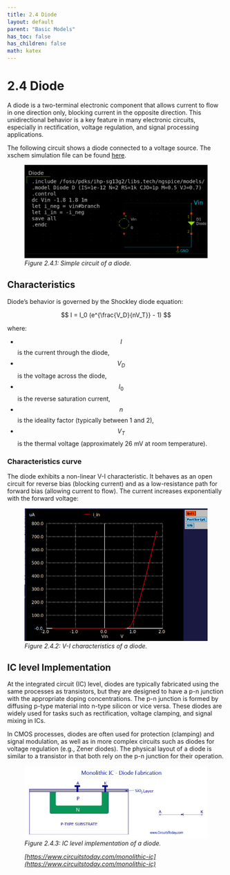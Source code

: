 ```yaml
---
title: 2.4 Diode
layout: default
parent: "Basic Models"
has_toc: false
has_children: false
math: katex
---
```


# 2.4 Diode


A diode is a two-terminal electronic component that allows current to flow in one direction only, blocking current in the opposite direction. This unidirectional behavior is a key feature in many electronic circuits, especially in rectification, voltage regulation, and signal processing applications.

The following circuit shows a diode connected to a voltage source. The xschem simulation file can be found [here](./simulation_files/xschem/04_Diode.sch).
<figure>
  <img src="./images/basic_models/sch_diode_xschem.png" alt="Diode V-I curve" width="500">
  <figcaption><em>Figure 2.4.1: Simple circuit of a diode.</em></figcaption>
</figure>

## Characteristics
Diode’s behavior is governed by the Shockley diode equation:

$$
I = I_0 (e^{\frac{V_D}{nV_T}} - 1)
$$

where:

- $$I$$ is the current through the diode,
- $$V_D$$ is the voltage across the diode,
- $$I_0$$ is the reverse saturation current,
- $$n$$ is the ideality factor (typically between 1 and 2),
- $$V_T$$ is the thermal voltage (approximately 26 mV at room temperature).

### Characteristics curve
The diode exhibits a non-linear V-I characteristic. It behaves as an open circuit for reverse bias (blocking current) and as a low-resistance path for forward bias (allowing current to flow). The current increases exponentially with the forward voltage:
<figure>
  <img src="./images/basic_models/plot_Diode_VI.png" alt="Diode V-I curve" width="500">
  <figcaption><em>Figure 2.4.2: V-I characteristics of a diode.</em></figcaption>
</figure>

## IC level Implementation
At the integrated circuit (IC) level, diodes are typically fabricated using the same processes as transistors, but they are designed to have a p-n junction with the appropriate doping concentrations. The p-n junction is formed by diffusing p-type material into n-type silicon or vice versa. These diodes are widely used for tasks such as rectification, voltage clamping, and signal mixing in ICs.

In CMOS processes, diodes are often used for protection (clamping) and signal modulation, as well as in more complex circuits such as diodes for voltage regulation (e.g., Zener diodes). The physical layout of a diode is similar to a transistor in that both rely on the p-n junction for their operation. 

<figure>
  <img src="./images/basic_models/diode.jpg" alt="Diode IC implementation" width="500">
  <figcaption><em>Figure 2.4.3: IC level implementation of a diode.
  
  [https://www.circuitstoday.com/monolithic-ic](https://www.circuitstoday.com/monolithic-ic)</em></figcaption>
</figure>